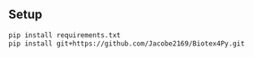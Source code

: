 
## Setup

```sh
pip install requirements.txt
pip install git+https://github.com/Jacobe2169/Biotex4Py.git
```
